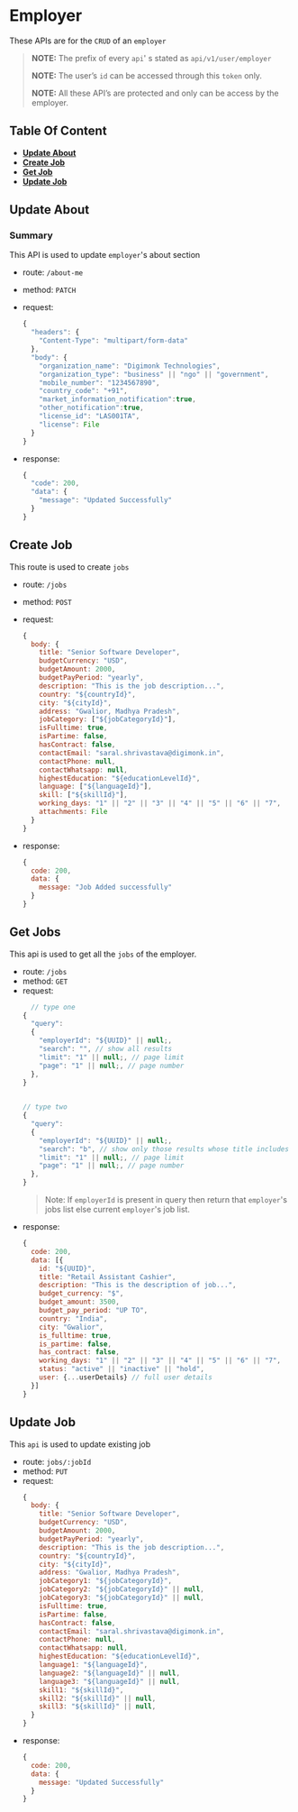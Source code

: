 # Employer

These APIs are for the `CRUD` of an `employer`

> **NOTE:** The prefix of every `api`' s stated as `api/v1/user/employer`
>
> **NOTE:** The user’s `id` can be accessed through this `token` only.
>
> **NOTE:** All these API’s are protected and only can be access by the employer.

## Table Of Content

- **[Update About](#update-about)**
- **[Create Job](#create-job)**
- **[Get Job](#get-jobs)**
- **[Update Job](#update-job)**

## Update About

### Summary

This API is used to update `employer`'s about section

- route: `/about-me`
- method: `PATCH`
- request:

  ```js
  {
    "headers": {
      "Content-Type": "multipart/form-data"
    },
    "body": {
      "organization_name": "Digimonk Technologies",
      "organization_type": "business" || "ngo" || "government",
      "mobile_number": "1234567890",
      "country_code": "+91",
      "market_information_notification":true,
      "other_notification":true,
      "license_id": "LAS001TA",
      "license": File
    }
  }
  ```

- response:

  ```js
  {
    "code": 200,
    "data": {
      "message": "Updated Successfully"
    }
  }
  ```

## Create Job

This route is used to create `jobs`

- route: `/jobs`
- method: `POST`
- request:

  ```js
  {
    body: {
      title: "Senior Software Developer",
      budgetCurrency: "USD",
      budgetAmount: 2000,
      budgetPayPeriod: "yearly",
      description: "This is the job description...",
      country: "${countryId}",
      city: "${cityId}",
      address: "Gwalior, Madhya Pradesh",
      jobCategory: ["${jobCategoryId}"],
      isFulltime: true,
      isPartime: false,
      hasContract: false,
      contactEmail: "saral.shrivastava@digimonk.in",
      contactPhone: null,
      contactWhatsapp: null,
      highestEducation: "${educationLevelId}",
      language: ["${languageId}"],
      skill: ["${skillId}"],
      working_days: "1" || "2" || "3" || "4" || "5" || "6" || "7",
      attachments: File
    }
  }
  ```

- response:
  ```js
  {
    code: 200,
    data: {
      message: "Job Added successfully"
    }
  }
  ```

## Get Jobs

This api is used to get all the `jobs` of the employer.
- route: `/jobs`
- method: `GET`
- request:
  ```js
    // type one
  {
    "query": 
    {
      "employerId": "${UUID}" || null;,
      "search": "", // show all results
      "limit": "1" || null;, // page limit
      "page": "1" || null;, // page number
    },
  }
 

  // type two
  {
    "query": 
    {
      "employerId": "${UUID}" || null;,
      "search": "b", // show only those results whose title includes `b` only
      "limit": "1" || null;, // page limit
      "page": "1" || null;, // page number
    },
  }

  ```
  > Note: If `employerId` is present in query then return that `employer`'s jobs list else current `employer`'s job list. 
- response:
  ```js
  {
    code: 200,
    data: [{
      id: "${UUID}",
      title: "Retail Assistant Cashier",
      description: "This is the description of job...",
      budget_currency: "$",
      budget_amount: 3500,
      budget_pay_period: "UP TO",
      country: "India",
      city: "Gwalior",
      is_fulltime: true,
      is_partime: false,
      has_contract: false,
      working_days: "1" || "2" || "3" || "4" || "5" || "6" || "7",
      status: "active" || "inactive" || "hold",
      user: {...userDetails} // full user details
    }]
  }
  ```

## Update Job

This `api` is used to update existing job

- route: `jobs/:jobId`
- method: `PUT`
- request:
  ```js
  {
    body: {
      title: "Senior Software Developer",
      budgetCurrency: "USD",
      budgetAmount: 2000,
      budgetPayPeriod: "yearly",
      description: "This is the job description...",
      country: "${countryId}",
      city: "${cityId}",
      address: "Gwalior, Madhya Pradesh",
      jobCategory1: "${jobCategoryId}",
      jobCategory2: "${jobCategoryId}" || null,
      jobCategory3: "${jobCategoryId}" || null,
      isFulltime: true,
      isPartime: false,
      hasContract: false,
      contactEmail: "saral.shrivastava@digimonk.in",
      contactPhone: null,
      contactWhatsapp: null,
      highestEducation: "${educationLevelId}",
      language1: "${languageId}",
      language2: "${languageId}" || null,
      language3: "${languageId}" || null,
      skill1: "${skillId}",
      skill2: "${skillId}" || null,
      skill3: "${skillId}" || null,
    }
  }
  ```
- response:
  ```js
  {
    code: 200,
    data: {
      message: "Updated Successfully"
    }
  }
  ```
